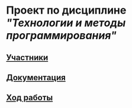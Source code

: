 # Проект по дисциплине *"Технологии и методы программирования"*

## [Участники](https://github.com/cyber-shrimp/TaMP/blob/main/1_Team.md)
## [Документация](https://github.com/cyber-shrimp/TaMP/blob/main/2_Documents.md)
## [Ход работы](https://github.com/cyber-shrimp/TaMP/blob/main/3_Work.pdf)
